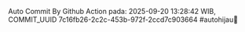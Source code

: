 Auto Commit By Github Action pada: 2025-09-20 13:28:42 WIB, COMMIT_UUID 7c16fb26-2c2c-453b-972f-2ccd7c903664 #autohijau🗿
